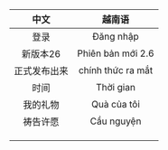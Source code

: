 |     中文     |      越南语       |
| :----------: | :---------------: |
|     登录     |     Đăng nhập     |
|   新版本26   | Phiên bản mới 2.6 |
| 正式发布出来 | chính thức ra mắt |
|     时间     |     Thời gian     |
|   我的礼物   |    Quà của tôi    |
|   祷告许愿   |    Cầu nguyện     |
|              |                   |
|              |                   |
|              |                   |

